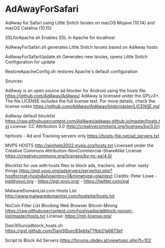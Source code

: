 # AdAwayForSafari
AdAway for Safari using Little Snitch lsrules on macOS Mojave (10.14) and macOS Catalina (10.15)

SSLforApache.sh Enables SSL in Apache for localhost

AdAwayForSafari.sh generates Little Snitch lsrules based on AdAway hosts

AdAwayForSafariUpdate.sh Generates new lsrules, opens Little Snitch Configuration for update

RestoreApacheConfig.sh restores Apache's default configuration

Sources: 

AdAway is an open source ad blocker for Android using the hosts file.
https://github.com/AdAway/AdAway/
AdAway is licensed under the GPLv3+.
The file LICENSE includes the full license text. For more details, check the license notes https://github.com/AdAway/AdAway/blob/master/LICENSE.md

AdAway default blocklist
https://raw.githubusercontent.com/AdAway/adaway.github.io/master/hosts.txt
License: CC Attribution 3.0 (http://creativecommons.org/licenses/by/3.0/)

hpHosts - Ad and Tracking servers only
https://hosts-file.net/ad_servers.txt

MVPS HOSTS 
http://winhelp2002.mvps.org/hosts.txt
Licensed under the Creative Commons Attribution-NonCommercial-ShareAlike License https://creativecommons.org/licenses/by-nc-sa/4.0/

Blocklist for use with hosts files to block ads, trackers, and other nasty things
https://pgl.yoyo.org/adservers/serverlist.php?hostformat=hosts&showintro=0&mimetype=plaintext
Credits:        Peter Lowe - pgl@yoyo.org - https://pgl.yoyo.org/ - https://twitter.com/pgl

MalwareDomainList.com Hosts List
http://www.malwaredomainlist.com/hostslist/hosts.txt 

NoCoin Filter List
Blocking Web Browser Bitcoin Mining
https://raw.githubusercontent.com/hoshsadiq/adblock-nocoin-list/master/hosts.txt
License: https://mit-license.org/

Dani3lSun/adblock_hosts.sh https://gist.github.com/Dani3lSun/83ebfa77fbb21a6873ef

Script to Block Ad Servers
https://forums.obdev.at/viewtopic.php?t=102
